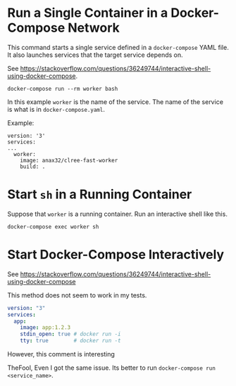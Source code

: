 

# Run a Single Container in a Docker-Compose Network

This command starts a single service defined in a `docker-compose` YAML file. It also launches services that the target service depends on.

See https://stackoverflow.com/questions/36249744/interactive-shell-using-docker-compose.

```
docker-compose run --rm worker bash
```

In this example `worker` is the name of the service. The name of the service is what is in `docker-compose.yaml`.

Example:

```
version: '3'
services:
...
  worker:
    image: anax32/clree-fast-worker
    build: .
```

# Start `sh` in a Running Container

Suppose that `worker` is a running container. Run an interactive shell like this.

```
docker-compose exec worker sh
```


# Start Docker-Compose Interactively

See https://stackoverflow.com/questions/36249744/interactive-shell-using-docker-compose

This method does not seem to work in my tests. 

``` yml
version: "3"
services:
  app:
    image: app:1.2.3
    stdin_open: true # docker run -i
    tty: true        # docker run -t
```

However, this comment is interesting

TheFool, Even I got the same issue. Its better to run `docker-compose run <service_name>`.